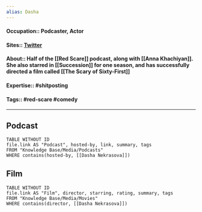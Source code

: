 ```yaml
---
alias: Dasha
---
```


#### Occupation:: Podcaster, Actor
#### Sites:: [Twitter](https://twitter.com/nobody_stop_me)
#### About:: Half of the [[Red Scare]] podcast, along with [[Anna Khachiyan]].  She also starred in [[Succession]] for one season, and has successfully directed a film called [[The Scary of Sixty-First]]
#### Expertise:: #shitposting
#### Tags:: #red-scare #comedy 

---
## Podcast
```dataview
TABLE WITHOUT ID
file.link AS "Podcast", hosted-by, link, summary, tags
FROM "Knowledge Base/Media/Podcasts"
WHERE contains(hosted-by, [[Dasha Nekrasova]])
```



## Film
```dataview
TABLE WITHOUT ID
file.link AS "Film", director, starring, rating, summary, tags
FROM "Knowledge Base/Media/Movies"
WHERE contains(director, [[Dasha Nekrasova]])
```


